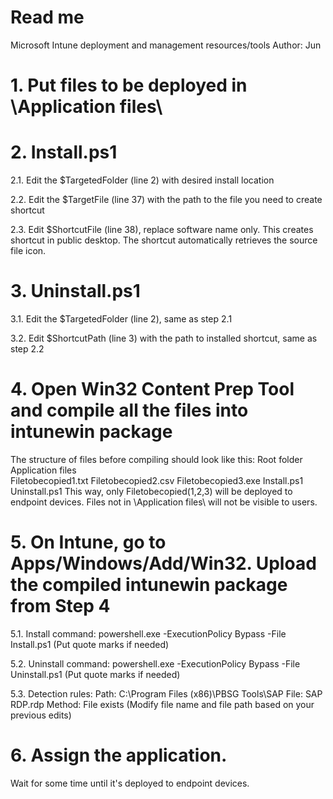 # Read me
 Microsoft Intune deployment and management resources/tools
 Author: Jun

# 1. Put files to be deployed in \Application files\

# 2. Install.ps1

2.1. Edit the $TargetedFolder (line 2) with desired install location

2.2. Edit the $TargetFile (line 37) with the path to the file you need to create shortcut

2.3. Edit  $ShortcutFile (line 38), replace software name only. This creates shortcut in public desktop. The shortcut automatically retrieves the source file icon.

# 3. Uninstall.ps1

3.1. Edit the $TargetedFolder (line 2), same as step 2.1

3.2. Edit $ShortcutPath (line 3) with the path to installed shortcut, same as step 2.2

# 4. Open Win32 Content Prep Tool and compile all the files into intunewin package
The structure of files before compiling should look like this:
    Root folder\
        Application files\
            Filetobecopied1.txt
            Filetobecopied2.csv
            Filetobecopied3.exe
        Install.ps1
        Uninstall.ps1
This way, only Filetobecopied(1,2,3) will be deployed to endpoint devices. Files not in \Application files\ will not be visible to users.

# 5. On Intune, go to Apps/Windows/Add/Win32. Upload the compiled intunewin package from Step 4

5.1. Install command:
    powershell.exe -ExecutionPolicy Bypass -File Install.ps1
(Put quote marks if needed)
    
5.2. Uninstall command:
     powershell.exe -ExecutionPolicy Bypass -File Uninstall.ps1
(Put quote marks if needed)

5.3. Detection rules:
    Path: C:\Program Files (x86)\PBSG Tools\SAP
    File: SAP RDP.rdp
    Method: File exists
(Modify file name and file path based on your previous edits)

# 6. Assign the application.
Wait for some time until it's deployed to endpoint devices.